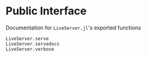 # Public Interface

Documentation for `LiveServer.jl`'s exported functions

```@docs
LiveServer.serve
LiveServer.servedocs
LiveServer.verbose
```
